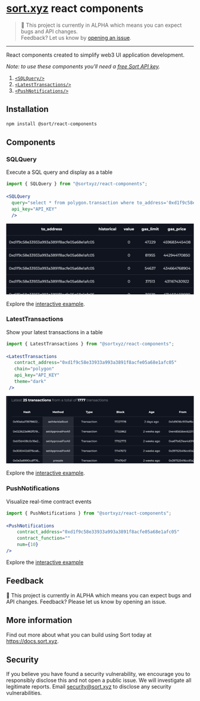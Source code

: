 # [sort.xyz](https://sort.xyz) react components

> 🧪 This project is currently in ALPHA which means you can expect bugs and API
> changes.  
> Feedback? Let us know by [opening an issue](https://github.com/sortxyz/react-components/issues).

---

React components created to simplify web3 UI application development.

_Note: to use these components you'll need a [free Sort API key](https://docs.sort.xyz/docs/api-keys)._

1. [`<SQLQuery/>`](#sqlquery)
1. [`<LatestTransactions/>`](#latesttransactions)
1. [`<PushNotifications/>`](#pushnotifications)

## Installation

```sh
npm install @sort/react-components
```

## Components

### SQLQuery

Execute a SQL query and display as a table

```jsx
import { SQLQuery } from "@sortxyz/react-components";

<SQLQuery
  query="select * from polygon.transaction where to_address='0xd1f9c58e33933a993a3891f8acfe05a68e1afc05' order by block_id desc"
  api_key="API_KEY"
  />
```

![sql query](./readme-imgs/sql-query.png)

Explore the [interactive example](https://sort.xyz/contracts/matic/0xd1f9c58e33933a993a3891f8acfe05a68e1afc05/sql).

### LatestTransactions

Show your latest transactions in a table

```jsx
import { LatestTransactions } from "@sortxyz/react-components";

<LatestTransactions
   contract_address="0xd1f9c58e33933a993a3891f8acfe05a68e1afc05"
   chain="polygon"
   api_key="API_KEY"
   theme="dark"
 />
```

![sql query](./readme-imgs/latest-txns.png)

Explore the [interactive example](https://sort.xyz/contracts/matic/0xd1f9c58e33933a993a3891f8acfe05a68e1afc05/sql).

### PushNotifications

Visualize real-time contract events

```jsx
import { PushNotifications } from "@sortxyz/react-components";

<PushNotifications
    contract_address="0xd1f9c58e33933a993a3891f8acfe05a68e1afc05"
    contract_function=""
    num={10}
/>
```

Explore the [interactive example](https://sort.xyz/contracts/matic/0xd1f9c58e33933a993a3891f8acfe05a68e1afc05/push)

## Feedback

🧪 This project is currently in ALPHA which means you can expect bugs and API
changes. Feedback? Please let us know by opening an issue.

## More information

Find out more about what you can build using Sort today at
https://docs.sort.xyz.

## Security

If you believe you have found a security vulnerability, we encourage you to
responsibly disclose this and not open a public issue. We will investigate all
legitimate reports. Email security@sort.xyz to disclose any security
vulnerabilities.
